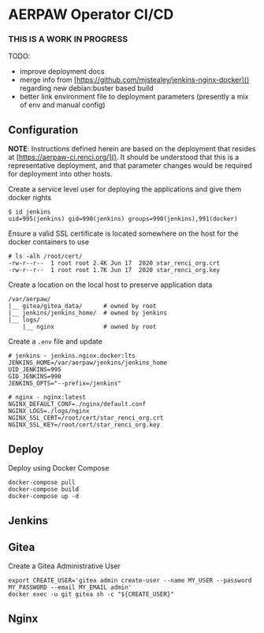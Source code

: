 # AERPAW Operator CI/CD

### **THIS IS A WORK IN PROGRESS**

TODO:

- improve deployment docs
- merge info from [https://github.com/mjstealey/jenkins-nginx-docker]() regarding new debian:buster based build
- better link environment file to deployment parameters (presently a mix of env and manual config)

## Configuration

**NOTE**: Instructions defined herein are based on the deployment that resides at [https://aerpaw-ci.renci.org/](). It should be understood that this is a representative deployment, and that parameter changes would be required for deployment into other hosts.

Create a service level user for deploying the applications and give them docker rights

```console
$ id jenkins
uid=995(jenkins) gid=990(jenkins) groups=990(jenkins),991(docker)
```

Ensure a valid SSL certificate is located somewhere on the host for the docker containers to use

```console
# ls -alh /root/cert/
-rw-r--r--  1 root root 2.4K Jun 17  2020 star_renci_org.crt
-rw-r--r--  1 root root 1.7K Jun 17  2020 star_renci_org.key
```

Create a location on the local host to preserve application data

```
/var/aerpaw/
|__ gitea/gitea_data/      # owned by root
|__ jenkins/jenkins_home/  # owned by jenkins
|__ logs/               
    |__ nginx              # owned by root
```

Create a `.env` file and update

```
# jenkins - jenkins.nginx.docker:lts
JENKINS_HOME=/var/aerpaw/jenkins/jenkins_home
UID_JENKINS=995
GID_JENKINS=990
JENKINS_OPTS="--prefix=/jenkins"

# nginx - nginx:latest
NGINX_DEFAULT_CONF=./nginx/default.conf
NGINX_LOGS=./logs/nginx
NGINX_SSL_CERT=/root/cert/star_renci_org.crt
NGINX_SSL_KEY=/root/cert/star_renci_org.key
```

## Deploy

Deploy using Docker Compose

```
docker-compose pull
docker-compose build
docker-compose up -d
```

## Jenkins


## Gitea

Create a Gitea Administrative User

```
export CREATE_USER='gitea admin create-user --name MY_USER --password MY_PASSWORD --email MY_EMAIL admin'
docker exec -u git gitea sh -c "${CREATE_USER}"
```

## Nginx
